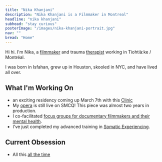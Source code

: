 ```yaml
---
title: "Nika Khanjani"
description: "Nika Khanjani is a Filmmaker in Montreal"
headline: "nika khanjani"
subhead: "stay curious"
posterImage: "/images/nika-khanjani-portrait.jpg"
nav: ""
bread: "Home"
---
```

Hi hi. I'm Nika, a [filmmaker](/art) and trauma [therapist](/therapy) working in Tiohtià:ke / Montréal.

I was born in Isfahan, grew up in Houston, skooled in NYC, and have lived all over.

## What I'm Working On
- an exciting residency coming up March 7th with this [Clinic](https://www.longspellherbs.com)
- My [opera](http://smcq.qc.ca/smcq/fr/evenement/43749/Triptyque_Mécénat_Musica_Prix_3_Femmes) is still live on SMCQ! This piece was almost two years in production.
- I co-facilitated [focus groups for documentary filmmakers and their mental health](https://docorg.ca/documentary-organization-of-canada-launches-initiative-to-assess-mental-health-and-well-being-across-the-documentary-sector/).
- I've just completed my advanced training in [Somatic Experiencing](https://traumahealing.org).
## Current Obsession
- All this [all the time](https://www.instagram.com/nika.k.rosadiuk/)



